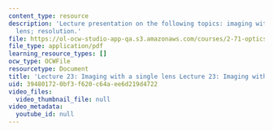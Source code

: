 ```yaml
---
content_type: resource
description: 'Lecture presentation on the following topics: imaging with a single
  lens; resolution.'
file: https://ol-ocw-studio-app-qa.s3.amazonaws.com/courses/2-71-optics-spring-2009/394801720bf3f620c64aee6d219d4722_MIT2_71S09_lec23.pdf
file_type: application/pdf
learning_resource_types: []
ocw_type: OCWFile
resourcetype: Document
title: 'Lecture 23: Imaging with a single lens Lecture 23: Imaging with a single lens'
uid: 39480172-0bf3-f620-c64a-ee6d219d4722
video_files:
  video_thumbnail_file: null
video_metadata:
  youtube_id: null
---
```

